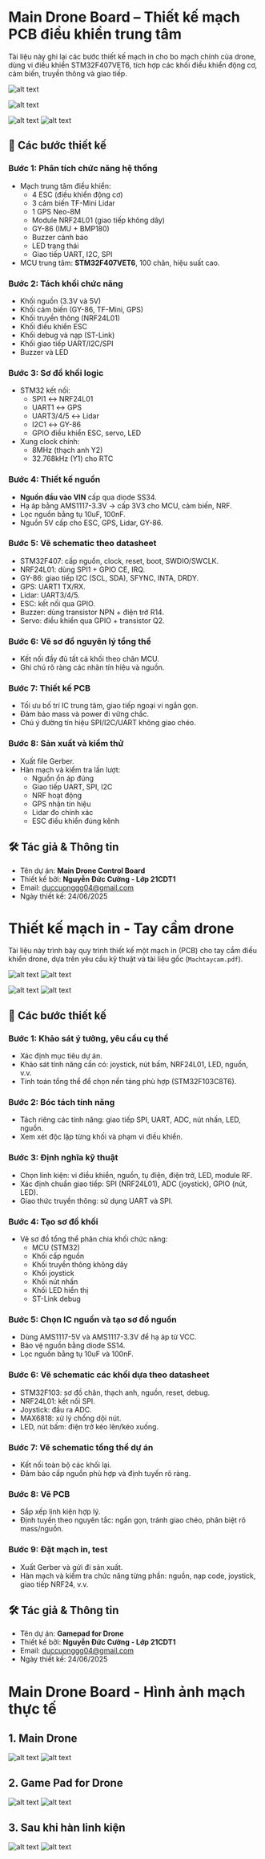 # Main Drone Board – Thiết kế mạch PCB điều khiển trung tâm

Tài liệu này ghi lại các bước thiết kế mạch in cho bo mạch chính của drone, dùng vi điều khiển STM32F407VET6, tích hợp các khối điều khiển động cơ, cảm biến, truyền thông và giao tiếp.

![alt text](maindrone-1.png)



![alt text](mainpcb1.png)

![alt text](mainpcb3.png) ![alt text](mainpcb2.png)

## 🔧 Các bước thiết kế

### Bước 1: Phân tích chức năng hệ thống
- Mạch trung tâm điều khiển:
  - 4 ESC (điều khiển động cơ)
  - 3 cảm biến TF-Mini Lidar
  - 1 GPS Neo-8M
  - Module NRF24L01 (giao tiếp không dây)
  - GY-86 (IMU + BMP180)
  - Buzzer cảnh báo
  - LED trạng thái
  - Giao tiếp UART, I2C, SPI
- MCU trung tâm: **STM32F407VET6**, 100 chân, hiệu suất cao.

### Bước 2: Tách khối chức năng
- Khối nguồn (3.3V và 5V)
- Khối cảm biến (GY-86, TF-Mini, GPS)
- Khối truyền thông (NRF24L01)
- Khối điều khiển ESC
- Khối debug và nạp (ST-Link)
- Khối giao tiếp UART/I2C/SPI
- Buzzer và LED

### Bước 3: Sơ đồ khối logic
- STM32 kết nối:
  - SPI1 ↔ NRF24L01
  - UART1 ↔ GPS
  - UART3/4/5 ↔ Lidar
  - I2C1 ↔ GY-86
  - GPIO điều khiển ESC, servo, LED
- Xung clock chính:
  - 8MHz (thạch anh Y2)
  - 32.768kHz (Y1) cho RTC

### Bước 4: Thiết kế nguồn
- **Nguồn đầu vào VIN** cấp qua diode SS34.
- Hạ áp bằng AMS1117-3.3V → cấp 3V3 cho MCU, cảm biến, NRF.
- Lọc nguồn bằng tụ 10uF, 100nF.
- Nguồn 5V cấp cho ESC, GPS, Lidar, GY-86.

### Bước 5: Vẽ schematic theo datasheet
- STM32F407: cấp nguồn, clock, reset, boot, SWDIO/SWCLK.
- NRF24L01: dùng SPI1 + GPIO CE, IRQ.
- GY-86: giao tiếp I2C (SCL, SDA), SFYNC, INTA, DRDY.
- GPS: UART1 TX/RX.
- Lidar: UART3/4/5.
- ESC: kết nối qua GPIO.
- Buzzer: dùng transistor NPN + điện trở R14.
- Servo: điều khiển qua GPIO + transistor Q2.

### Bước 6: Vẽ sơ đồ nguyên lý tổng thể
- Kết nối đầy đủ tất cả khối theo chân MCU.
- Ghi chú rõ ràng các nhãn tín hiệu và nguồn.

### Bước 7: Thiết kế PCB
- Tối ưu bố trí IC trung tâm, giao tiếp ngoại vi ngắn gọn.
- Đảm bảo mass và power đi vững chắc.
- Chú ý đường tín hiệu SPI/I2C/UART không giao chéo.

### Bước 8: Sản xuất và kiểm thử
- Xuất file Gerber.
- Hàn mạch và kiểm tra lần lượt:
  - Nguồn ổn áp đúng
  - Giao tiếp UART, SPI, I2C
  - NRF hoạt động
  - GPS nhận tín hiệu
  - Lidar đo chính xác
  - ESC điều khiển đúng kênh

## 🛠️ Tác giả & Thông tin

- Tên dự án: **Main Drone Control Board**
- Thiết kế bởi: **Nguyễn Đức Cường - Lớp 21CDT1**
- Email: duccuonggg04@gmail.com
- Ngày thiết kế: 24/06/2025


# Thiết kế mạch in - Tay cầm drone

Tài liệu này trình bày quy trình thiết kế một mạch in (PCB) cho tay cầm điều khiển drone, dựa trên yêu cầu kỹ thuật và tài liệu gốc (`Machtaycam.pdf`).

![alt text](gamepadsche.png)
![alt text](gamepadpcb4.png)

![alt text](gamepapcb2.png) ![alt text](gamepadpcb1.png)

## 🔧 Các bước thiết kế

### Bước 1: Khảo sát ý tưởng, yêu cầu cụ thể
- Xác định mục tiêu dự án.
- Khảo sát tính năng cần có: joystick, nút bấm, NRF24L01, LED, nguồn, v.v.
- Tính toán tổng thể để chọn nền tảng phù hợp (STM32F103C8T6).

### Bước 2: Bóc tách tính năng
- Tách riêng các tính năng: giao tiếp SPI, UART, ADC, nút nhấn, LED, nguồn.
- Xem xét độc lập từng khối và phạm vi điều khiển.

### Bước 3: Định nghĩa kỹ thuật
- Chọn linh kiện: vi điều khiển, nguồn, tụ điện, điện trở, LED, module RF.
- Xác định chuẩn giao tiếp: SPI (NRF24L01), ADC (joystick), GPIO (nút, LED).
- Giao thức truyền thông: sử dụng UART và SPI.

### Bước 4: Tạo sơ đồ khối
- Vẽ sơ đồ tổng thể phân chia khối chức năng:
  - MCU (STM32)
  - Khối cấp nguồn
  - Khối truyền thông không dây
  - Khối joystick
  - Khối nút nhấn
  - Khối LED hiển thị
  - ST-Link debug

### Bước 5: Chọn IC nguồn và tạo sơ đồ nguồn
- Dùng AMS1117-5V và AMS1117-3.3V để hạ áp từ VCC.
- Bảo vệ nguồn bằng diode SS14.
- Lọc nguồn bằng tụ 10uF và 100nF.

### Bước 6: Vẽ schematic các khối dựa theo datasheet
- STM32F103: sơ đồ chân, thạch anh, nguồn, reset, debug.
- NRF24L01: kết nối SPI.
- Joystick: đầu ra ADC.
- MAX6818: xử lý chống dội nút.
- LED, nút bấm: điện trở kéo lên/kéo xuống.

### Bước 7: Vẽ schematic tổng thể dự án
- Kết nối toàn bộ các khối lại.
- Đảm bảo cấp nguồn phù hợp và định tuyến rõ ràng.

### Bước 8: Vẽ PCB
- Sắp xếp linh kiện hợp lý.
- Định tuyến theo nguyên tắc: ngắn gọn, tránh giao chéo, phân biệt rõ mass/nguồn.

### Bước 9: Đặt mạch in, test
- Xuất Gerber và gửi đi sản xuất.
- Hàn mạch và kiểm tra chức năng từng phần: nguồn, nạp code, joystick, giao tiếp NRF24, v.v.

## 🛠️ Tác giả & Thông tin

- Tên dự án: **Gamepad for Drone**
- Thiết kế bởi: **Nguyễn Đức Cường - Lớp 21CDT1**
- Email: duccuonggg04@gmail.com
- Ngày thiết kế: 24/06/2025

# Main Drone Board - Hình ảnh mạch thực tế

## 1. Main Drone

![alt text](z6922137817569_1ad8bf5fa4068586a4c39de5e3421297.jpg) ![alt text](z6922137828835_fe1bf6dec23120b3a3239429b7a897dd.jpg)

## 2. Game Pad for Drone

 ![alt text](z6922137874236_3b9cbebd3af3a38df40f38a6773c457e.jpg) ![alt text](z6922137804337_05d0ebcce0dafb99350d64605969bc4b.jpg)

 ## 3. Sau khi hàn linh kiện

 ![alt text](z6922137869297_d0d84cb95e0d53d435ec35e6be3d9960.jpg) ![alt text](z6922137875338_20447226146280d238f10fe665a97b89.jpg)